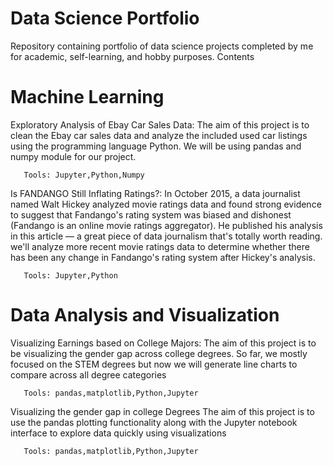 # Data Science Portfolio
Repository containing portfolio of data science projects completed by me for academic, self-learning, and hobby purposes. 
Contents

# Machine Learning
Exploratory Analysis of Ebay Car Sales Data: The aim of this project is to clean the Ebay car sales data and analyze the included used car listings using the programming language Python. We will be using pandas and numpy module for our project.

       Tools: Jupyter,Python,Numpy

Is FANDANGO Still Inflating Ratings?: In October 2015, a data journalist named Walt Hickey analyzed movie ratings data and found strong evidence to suggest that Fandango's rating system was biased and dishonest (Fandango is an online movie ratings aggregator). He published his analysis in this article — a great piece of data journalism that's totally worth reading. we'll analyze more recent movie ratings data to determine whether there has    been any change in Fandango's rating system after Hickey's analysis.

       Tools: Jupyter,Python

# Data Analysis and Visualization
Visualizing Earnings based on College Majors: The aim of this project is to be visualizing the gender gap across college degrees. So far, we mostly focused on the STEM degrees but now we will generate line charts to compare across all degree categories

       Tools: pandas,matplotlib,Python,Jupyter

Visualizing the gender gap in college Degrees The aim of this project is to use the pandas plotting functionality along with the Jupyter notebook interface to explore data quickly using visualizations
       
       Tools: pandas,matplotlib,Python,Jupyter




